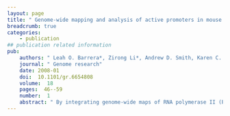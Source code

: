 ```yaml
---
layout: page
title: " Genome-wide mapping and analysis of active promoters in mouse embryonic stem cells and adult organs."
breadcrumb: true
categories:
    - publication
## publication related information
pub:
    authors: " Leah O. Barrera*, Zirong Li*, Andrew D. Smith, Karen C. Arden, Webster K. Cavenee, Michael Q. Zhang, Roland D. Green,  Bing Ren"
    journal: " Genome research"
    date: 2008-01
    doi:  10.1101/gr.6654808
    volume:  18
    pages:  46--59
    number:  1
    abstract: " By integrating genome-wide maps of RNA polymerase II (Polr2a) binding with gene expression data and H3ac and H3K4me3 profiles, we characterized promoters with enriched activity in mouse embryonic stem cells (mES) as well as adult brain, heart, kidney, and liver. We identified approximately 24,000 promoters across these samples, including 16,976 annotated mRNA 5' ends and 5153 additional sites  validating cap-analysis of gene expression (CAGE) 5' end data. We showed that promoters with CpG islands are typically non-tissue specific, with the majority associated with Polr2a and the active chromatin modifications in nearly all the tissues examined. By contrast, the promoters without CpG islands are generally associated with Polr2a and the active chromatin marks in a tissue-dependent way.  We defined 4396 tissue-specific promoters by adapting a quantitative index of tissue-specificity based on Polr2a occupancy. While there is a general correspondence between Polr2a occupancy and active chromatin modifications at the tissue-specific promoters, a subset of them appear to be persistently marked by active chromatin modifications in the absence of detectable Polr2a binding, highlighting the complexity of the functional relationship between chromatin modification and gene expression. Our results provide a resource for exploring promoter Polr2a binding and epigenetic states across pluripotent and differentiated cell types in mammals.,"
---
```

